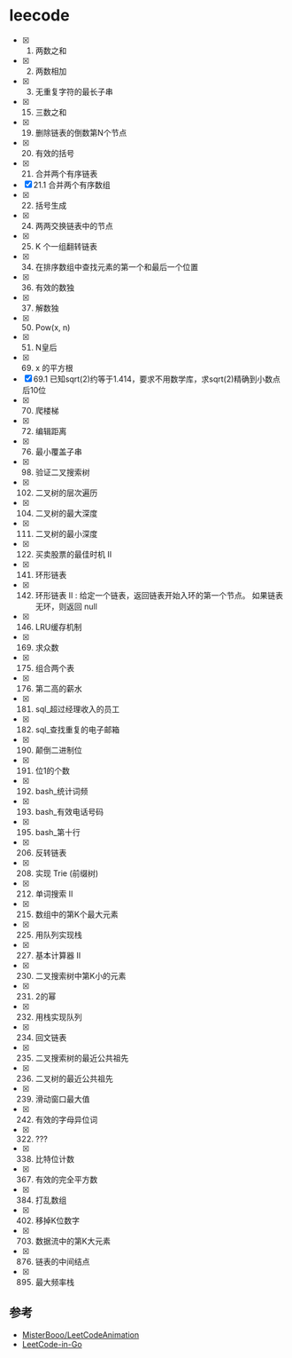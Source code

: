 # leecode
- [x] 1.   两数之和
- [x] 2.   两数相加
- [x] 3.   无重复字符的最长子串
- [x] 15.  三数之和
- [x] 19.  删除链表的倒数第N个节点
- [x] 20.  有效的括号
- [x] 21.  合并两个有序链表
- [x] 21.1 合并两个有序数组
- [x] 22.  括号生成
- [x] 24.  两两交换链表中的节点
- [x] 25.  K 个一组翻转链表
- [x] 34.  在排序数组中查找元素的第一个和最后一个位置
- [x] 36.  有效的数独
- [x] 37.  解数独
- [x] 50.  Pow(x, n)
- [x] 51.  N皇后
- [x] 69.  x 的平方根
- [x] 69.1 已知sqrt(2)约等于1.414，要求不用数学库，求sqrt(2)精确到小数点后10位
- [x] 70.  爬楼梯
- [x] 72.  编辑距离
- [x] 76.  最小覆盖子串
- [x] 98.  验证二叉搜索树
- [x] 102. 二叉树的层次遍历
- [x] 104. 二叉树的最大深度
- [x] 111. 二叉树的最小深度
- [x] 122. 买卖股票的最佳时机 II
- [x] 141. 环形链表
- [x] 142. 环形链表 II : 给定一个链表，返回链表开始入环的第一个节点。 如果链表无环，则返回 null
- [x] 146. LRU缓存机制
- [x] 169. 求众数
- [x] 175. 组合两个表
- [x] 176. 第二高的薪水
- [x] 181. sql_超过经理收入的员工
- [x] 182. sql_查找重复的电子邮箱
- [x] 190. 颠倒二进制位
- [x] 191. 位1的个数
- [x] 192. bash_统计词频
- [x] 193. bash_有效电话号码
- [x] 195. bash_第十行
- [x] 206. 反转链表
- [x] 208. 实现 Trie (前缀树)
- [x] 212. 单词搜索 II
- [x] 215. 数组中的第K个最大元素
- [x] 225. 用队列实现栈
- [x] 227. 基本计算器 II
- [x] 230. 二叉搜索树中第K小的元素
- [x] 231. 2的幂
- [x] 232. 用栈实现队列
- [x] 234. 回文链表
- [x] 235. 二叉搜索树的最近公共祖先
- [x] 236. 二叉树的最近公共祖先
- [x] 239. 滑动窗口最大值
- [x] 242. 有效的字母异位词
- [x] 322. ???
- [x] 338. 比特位计数
- [x] 367. 有效的完全平方数
- [x] 384. 打乱数组
- [x] 402. 移掉K位数字
- [x] 703. 数据流中的第K大元素
- [x] 876. 链表的中间结点
- [x] 895. 最大频率栈

## 参考
- [MisterBooo/LeetCodeAnimation](https://github.com/MisterBooo/LeetCodeAnimation/tree/master/notes)
- [LeetCode-in-Go](https://github.com/aQuaYi/LeetCode-in-Go/tree/master/Algorithms)